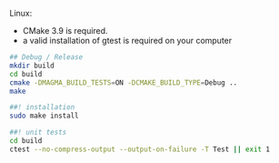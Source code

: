 Linux:

- CMake 3.9 is required.
- a valid installation of gtest is required on your computer

```bash
## Debug / Release
mkdir build
cd build
cmake -DMAGMA_BUILD_TESTS=ON -DCMAKE_BUILD_TYPE=Debug ..
make

##! installation
sudo make install

##! unit tests
cd build
ctest --no-compress-output --output-on-failure -T Test || exit 1
```